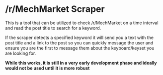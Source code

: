 # /r/MechMarket Scraper

This is a tool that can be utilized to check /r/MechMarket on a time interval and read the post title to search for a keyword. 

If the scraper detects a specified keyword it will send you a text with the post title and a link to the post so you can quickly message the user and ensure you are the first to message them about the keyboard/keyset you are looking for.  

**While this works, it is still in a very early development phase and ideally would not be used until it is more robust** 


